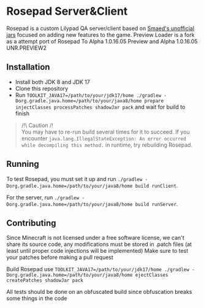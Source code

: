 # Rosepad Server&Client

Rosepad is a custom Lilypad QA server/client based on [Smaed's unofficial jars](https://github.com/AlphaVerUnofficialJars)
focused on adding new features to the game.
Preview Loader is a fork as a attempt port of Rosepad To
Alpha 1.0.16.05 Preview and Alpha 1.0.16.05 UNR.PREVIEW2 

## Installation

- Install both JDK 8 and JDK 17
- Clone this repository
- Run `TOOLKIT_JAVA17=/path/to/your/jdk17/home ./gradlew -Dorg.gradle.java.home=/path/to/your/java8/home prepare injectClasses processPatches shadowJar pack` and wait for build to finish

> /!\ Caution /!\
> You may have to re-run build several times for it to succeed.
> If you encounter `java.lang.IllegalStateException: An error occurred while decompiling this method.` in runtime, try rebuilding Rosepad.

## Running

To test Rosepad, you must set it up and run `./gradlew -Dorg.gradle.java.home=/path/to/your/java8/home build runClient`.

For the server, run `./gradlew -Dorg.gradle.java.home=/path/to/your/java8/home build runServer`.

## Contributing

Since Minecraft is not licensed under a free software license, we can't share its source code, any modifications
must be stored in .patch files (at least until proper code injections will be implemented) Make sure to test your
patches before making a pull request

Build Rosepad use `TOOLKIT_JAVA17=/path/to/your/jdk17/home ./gradlew -Dorg.gradle.java.home=/path/to/your/java8/home ejectClasses createPatches shadowJar pack`

All tests should be done on an obfuscated build since obfuscation breaks some things in the code

